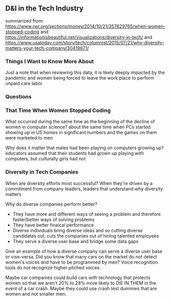 ## D&I in the Tech Industry
summarized from: https://www.npr.org/sections/money/2014/10/21/357629765/when-women-stopped-coding and https://informationisbeautiful.net/visualizations/diversity-in-tech/ and https://www.usatoday.com/story/tech/columnist/2015/07/21/why-diversity-matters-your-tech-company/30419871/


### Things I Want to Know More About
Just a note that when reviewing this data, it is likely deeply impacted by the pandemic and women being forced to leave the work place to perform unpaid care labor

### Questions

### That Time When Women Stopped Coding

What occurred during the same time as the beginning of the decline of women in computer science?
about the same time when PCs started showing up in US homes in significant numbers and the games on them were marketed to men

Why does it matter that males had been playing on computers growing up?
educators assumed that their students had grown up playing with computers, but culturally girls had not

### Diversity in Tech Companies

When are diversity efforts most successful?
When they're driven by a commitment from company leaders, leaders that understand why diversity matters

Why do diverse companies perform better?
<ul>
<li>They have more and different ways of seeing a problem and therefore faster/better ways of solving problems</li>
<li>They have better finaical performance</li>
<li>Diverse individuals bring diverse ideas and so cutting diverse candidates out, cuts the companies out of hiriing talented employees </li>
<li> They serve a diverse user base and bridge some data gaps </li>
</ul>

Give an example of how a diverse company can serve a diverse user base or vise-versa.
Did you know that many cars on the market do not detect women's voices and have to be programmed by men?
Voice recognition tools do not recognize higher pitched voices.

Maybe car companies could build cars with technology that protects women so that we aren't 20% to 28% more likely to DIE IN THEM in the event of a car crash. Maybe they could use crash test dummies that are women and not smaller men. 